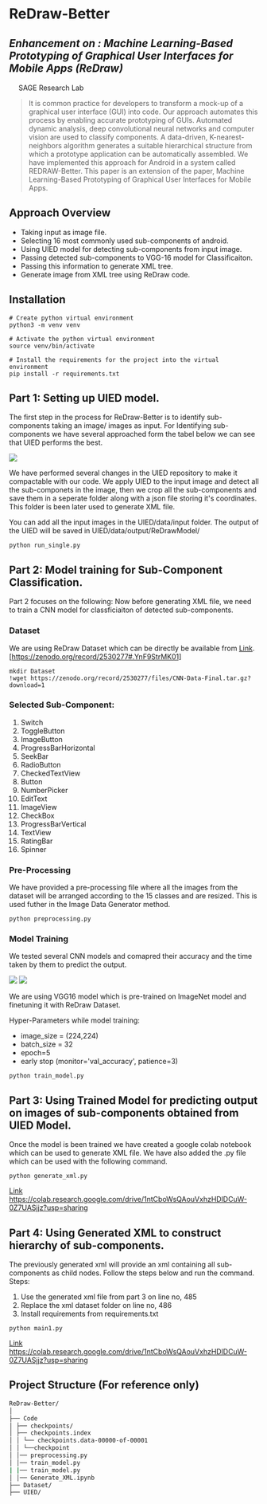 # ReDraw-Better
## _Enhancement on : Machine Learning-Based Prototyping of Graphical User Interfaces for Mobile Apps (ReDraw)_

<img src="https://sagelab.io/images/sage-logo.png" style="height:15px;width:15px;" /> SAGE Research Lab

> It is common practice for developers to transform a mock-up of a graphical user interface (GUI) into code. Our approach automates this process by enabling accurate prototyping of GUIs. Automated dynamic analysis, deep convolutional neural networks and computer vision are used to classify components. A data-driven, K-nearest-neighbors algorithm generates a suitable hierarchical structure from which a prototype application can be automatically assembled. We have implemented this approach for Android in a system called REDRAW-Better. This paper is an extension of the paper, Machine Learning-Based Prototyping of Graphical User Interfaces for Mobile Apps.

## Approach Overview

- Taking input as image file.
- Selecting 16 most commonly used sub-components of android.  
- Using UIED model for detecting sub-components from input image.
- Passing detected sub-components to VGG-16 model for Classificaiton.
- Passing this information to generate XML tree.
- Generate image from XML tree using ReDraw code.


## Installation
```
# Create python virtual environment
python3 -m venv venv

# Activate the python virtual environment
source venv/bin/activate

# Install the requirements for the project into the virtual environment
pip install -r requirements.txt
``` 
## Part 1: Setting up UIED model.
The first step in the process for ReDraw-Better is to identify sub-components taking an image/ images as input. For Identifying sub-components we have several approached form the tabel below we can see that UIED performs the best.

<img src="https://github.com/SageSELab/ReDraw-Tool/blob/main/ReDraw-Better/images/model_F1.JPG" />

We have performed several changes in the UIED repository to make it compactable with our code. We apply UIED to the input image and detect all the sub-componets in the image, then we crop all the sub-components and save them in a seperate folder along with a json file storing it's coordinates. This folder is been later used to generate XML file.

You can add all the input images in the UIED/data/input folder. The output of the UIED will be saved in UIED/data/output/ReDrawModel/

```
python run_single.py
```

## Part 2: Model training for Sub-Component Classification.
Part 2 focuses on the following: Now before generating XML file, we need to train a CNN model for classficiaiton of detected sub-components. 
### Dataset
We are using ReDraw Dataset which can be directly be available from [Link](https://zenodo.org/record/2530277#.YnF9StrMK01). [https://zenodo.org/record/2530277#.YnF9StrMK01]
```
mkdir Dataset
!wget https://zenodo.org/record/2530277/files/CNN-Data-Final.tar.gz?download=1
```

### Selected Sub-Component:
1. Switch
2. ToggleButton 
3. ImageButton
4. ProgressBarHorizontal
5. SeekBar
6. RadioButton
7. CheckedTextView
8. Button
9. NumberPicker
10. EditText
11. ImageView
12. CheckBox
13. ProgressBarVertical
14. TextView
15. RatingBar
16. Spinner

### Pre-Processing 
We have provided a pre-processing file where all the images from the dataset will be arranged according to the 15 classes and are resized. This is used futher in the Image Data Generator method.

```
python preprocessing.py
```

### Model Training
We tested several CNN models and comapred their accuracy and the time taken by them to predict the output. 

<img src="https://github.com/SageSELab/ReDraw-Tool/blob/main/ReDraw-Better/images/Comparing%20Model%20Accuracy%20for%205000%20test%20images%20(1).png" />
<img src="https://github.com/SageSELab/ReDraw-Tool/blob/main/ReDraw-Better/images/Comparing%20Model%20Runtime%20in%20seconds%20for%205000%20test%20images%20(1).png" />

We are using VGG16 model which is pre-trained on ImageNet model and finetuning it with ReDraw Dataset.

Hyper-Parameters while model training:
- image_size = (224,224)
- batch_size = 32
- epoch=5
- early stop (monitor='val_accuracy', patience=3)

```
python train_model.py
```

## Part 3: Using Trained Model for predicting output on images of sub-components obtained from UIED Model.

Once the model is been trained we have created a google colab notebook which can be used to generate XML file. We have also added the .py file which can be used with the following command.

```
python generate_xml.py
```

[Link](https://colab.research.google.com/drive/1ntCboWsQAouVxhzHDlDCuW-0Z7UASjjz?usp=sharing)
https://colab.research.google.com/drive/1ntCboWsQAouVxhzHDlDCuW-0Z7UASjjz?usp=sharing

## Part 4: Using Generated XML to construct hierarchy of sub-components.

The previously generated xml will provide an xml containing all sub-components as child nodes. Follow the steps below and run the command.
Steps:
1. Use the generated xml file from part 3 on line no, 485
2. Replace the xml dataset folder on line no, 486
3. Install requirements from requirements.txt

```
python main1.py
```

[Link](https://colab.research.google.com/drive/1ntCboWsQAouVxhzHDlDCuW-0Z7UASjjz?usp=sharing)
https://colab.research.google.com/drive/1ntCboWsQAouVxhzHDlDCuW-0Z7UASjjz?usp=sharing


## Project Structure (For reference only)
```bash
ReDraw-Better/
│
├── Code
│ ├── checkpoints/
│ ├── checkpoints.index
│ │ └── checkpoints.data-00000-of-00001
│ │ └──checkpoint
│ │── preprocessing.py
│ │── train_model.py
| |── train_model.py
│ │── Generate_XML.ipynb
├── Dataset/
├── UIED/

